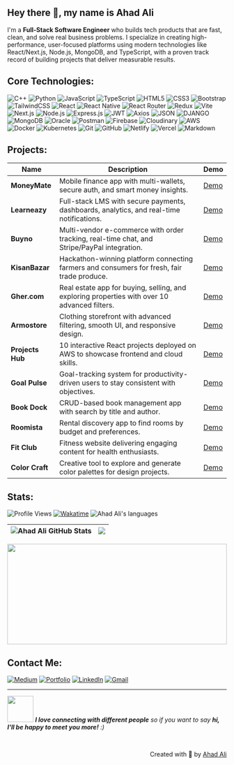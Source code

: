 ## Hey there 👋, my name is **Ahad Ali**

I'm a **Full-Stack Software Engineer** who builds tech products that are fast, clean, and solve real business problems. I specialize in creating high-performance, user-focused platforms using modern technologies like React/Next.js, Node.js, MongoDB, and TypeScript, with a proven track record of building projects that deliver measurable results.

## Core Technologies:

![C++](https://img.shields.io/badge/c++-%2300599C.svg?style=for-the-badge&logo=c%2B%2B&logoColor=white)
![Python](https://img.shields.io/badge/Python-FFD43B?style=for-the-badge&logo=python&logoColor=blue)
![JavaScript](https://img.shields.io/badge/javascript-%23323330.svg?style=for-the-badge&logo=javascript&logoColor=%23F7DF1E)
![TypeScript](https://img.shields.io/badge/TypeScript-007ACC?style=for-the-badge&logo=typescript&logoColor=white)
![HTML5](https://img.shields.io/badge/html5-%23E34F26.svg?style=for-the-badge&logo=html5&logoColor=white)
![CSS3](https://img.shields.io/badge/css3-%231572B6.svg?style=for-the-badge&logo=css3&logoColor=white)
![Bootstrap](https://img.shields.io/badge/bootstrap-%238511FA.svg?style=for-the-badge&logo=bootstrap&logoColor=white)
![TailwindCSS](https://img.shields.io/badge/tailwindcss-%2338B2AC.svg?style=for-the-badge&logo=tailwind-css&logoColor=white)
![React](https://img.shields.io/badge/react-%2320232a.svg?style=for-the-badge&logo=react&logoColor=%2361DAFB)
![React Native](https://img.shields.io/badge/react_native-%2320232a.svg?style=for-the-badge&logo=react&logoColor=%2361DAFB)
![React Router](https://img.shields.io/badge/React_Router-CA4245?style=for-the-badge&logo=react-router&logoColor=white)
![Redux](https://img.shields.io/badge/redux-%23593d88.svg?style=for-the-badge&logo=redux&logoColor=white)
![Vite](https://img.shields.io/badge/vite-%23646CFF.svg?style=for-the-badge&logo=vite&logoColor=white)
![Next.js](https://img.shields.io/badge/next%20js-000000?style=for-the-badge&logo=nextdotjs&logoColor=white)
![Node.js](https://img.shields.io/badge/node.js-6DA55F?style=for-the-badge&logo=node.js&logoColor=white)
![Express.js](https://img.shields.io/badge/express.js-%23404d59.svg?style=for-the-badge&logo=express&logoColor=%2361DAFB)
![JWT](https://img.shields.io/badge/JWT-000000?style=for-the-badge&logo=JSON%20web%20tokens&logoColor=white)
![Axios](https://img.shields.io/badge/axios-671ddf?style=for-the-badge&logo=axios&logoColor=white)
![JSON](https://img.shields.io/badge/json-5E5C5C?style=for-the-badge&logo=json&logoColor=white)
![DJANGO](https://img.shields.io/badge/Django-092E20?style=for-the-badge&logo=django&logoColor=green)
![MongoDB](https://img.shields.io/badge/MongoDB-%234ea94b.svg?style=for-the-badge&logo=mongodb&logoColor=white)
![Oracle](https://img.shields.io/badge/Oracle-F80000?style=for-the-badge&logo=oracle&logoColor=white)
![Postman](https://img.shields.io/badge/Postman-FF6C37?style=for-the-badge&logo=Postman&logoColor=white)
![Firebase](https://img.shields.io/badge/firebase-ffca28?style=for-the-badge&logo=firebase&logoColor=black)
![Cloudinary](https://img.shields.io/badge/cloudinary-3448C5?style=for-the-badge&logo=cloudinary&logoColor=white)
![AWS](https://img.shields.io/badge/Amazon_AWS-FF9900?style=for-the-badge&logo=amazonaws&logoColor=white)
![Docker](https://img.shields.io/badge/Docker-2CA5E0?style=for-the-badge&logo=docker&logoColor=white)
![Kubernetes](https://img.shields.io/badge/kubernetes-326ce5.svg?&style=for-the-badge&logo=kubernetes&logoColor=white)
![Git](https://img.shields.io/badge/git-%23F05033.svg?style=for-the-badge&logo=git&logoColor=white)
![GitHub](https://img.shields.io/badge/github-%23121011.svg?style=for-the-badge&logo=github&logoColor=white)
![Netlify](https://img.shields.io/badge/Netlify-00C7B7?style=for-the-badge&logo=netlify&logoColor=white)
![Vercel](https://img.shields.io/badge/Vercel-000000?style=for-the-badge&logo=vercel&logoColor=white)
![Markdown](https://img.shields.io/badge/Markdown-000000?style=for-the-badge&logo=markdown&logoColor=white)

## Projects:

| Name             | Description                                                                                                                                           | Demo                                       |
| ---------------- | ----------------------------------------------------------------------------------------------------------------------------------------------------- | ------------------------------------------ |
| **MoneyMate** | Mobile finance app with multi-wallets, secure auth, and smart money insights. | [Demo](https://youtu.be/0Z-Z25B-mMI?si=2qJTUfas5eCZHEZ0) |
| **Learneazy** | Full-stack LMS with secure payments, dashboards, analytics, and real-time notifications. | [Demo](https://learneazy.vercel.app) |
| **Buyno**          | Multi-vendor e-commerce with order tracking, real-time chat, and Stripe/PayPal integration. | [Demo](https://buyno.vercel.app) |
| **KisanBazar**   | Hackathon-winning platform connecting farmers and consumers for fresh, fair trade produce. | [Demo](https://kisanbazar.vercel.app)      |
| **Gher.com**     | Real estate app for buying, selling, and exploring properties with over 10 advanced filters.                                             | [Demo](https://gher.vercel.app)            |
| **Armostore**    | Clothing storefront with advanced filtering, smooth UI, and responsive design.                  | [Demo](https://armostore.ca)               |
| **Projects Hub** | 10 interactive React projects deployed on AWS to showcase frontend and cloud skills.                                                                           | [Demo](http://13.60.247.46)                |
| **Goal Pulse**   | Goal-tracking system for productivity-driven users to stay consistent with objectives.                                                               | [Demo](https://goalpulse.vercel.app)       |
| **Book Dock**    | CRUD-based book management app with search by title and author.                                                         | [Demo](https://bookdock.vercel.app)        |
| **Roomista**     | Rental discovery app to find rooms by budget and preferences.                                                         | [Demo](https://roomista.netlify.app)       |
| **Fit Club**     | Fitness website delivering engaging content for health enthusiasts.                                                               | [Demo](https://thefitclub.netlify.app)     |
| **Color Craft**  | Creative tool to explore and generate color palettes for design projects.                                                                                     | [Demo](https://colorcraft-web.netlify.app) |

## Stats:

<!-- &nbsp;[![](https://img.shields.io/github/followers/ahadalireach?style=flat&color=blue&label=Followers&logo=github)](https://github.com/ahadalireach) -->

![Profile Views](https://komarev.com/ghpvc/?username=ahadalireach&style=flat&color=blue)
[![Wakatime](https://wakatime.com/badge/user/a92708f1-dfb3-4dcf-823a-229445dc4289.svg)](https://wakatime.com/@a92708f1-dfb3-4dcf-823a-229445dc4289)
<img src="https://img.shields.io/badge/Languages-Javascript | React | Node | Express | MongoDB | SQL-green.svg" alt="Ahad Ali's languages" />

| <img src="https://github-readme-stats.vercel.app/api?username=ahadalireach&show_icons=true&theme=tokyonight&count_private=true&include_all_commits=true&hide_border=true" alt="Ahad Ali GitHub Stats" /> | <img src="https://github-readme-streak-stats.herokuapp.com/?user=ahadalireach&theme=tokyonight&count_private=true&include_all_commits=true&hide_border=true" /> |
| -------------------------------------------------------------------------------------------------------------------------------------------------------------------------------------------------------- | --------------------------------------------------------------------------------------------------------------------------------------------------------------- |

<img src="https://github-readme-stats.vercel.app/api/top-langs/?username=ahadalireach&layout=compact" style="width: 100%; height: 230px;" />

## Contact Me:

[![Medium](https://img.shields.io/badge/medium-0A0A0A?style=for-the-badge&logo=medium&logoColor=white)](https://medium.com/@ahadalireach)
[![Portfolio](https://img.shields.io/badge/Portfolio-255E63?style=for-the-badge&logo=About.me&logoColor=white)](http://ahadali.me/)
[![LinkedIn](https://img.shields.io/badge/LinkedIn-0077B5?style=for-the-badge&logo=linkedin&logoColor=white)](https://linkedin.com/in/ahadalireach)
[![Gmail](https://img.shields.io/badge/Gmail-D14836?style=for-the-badge&logo=gmail&logoColor=white&link=mailto:ahadali.reach@gmail.com)](mailto:ahadali.reach@gmail.com)

---

<img src="https://media.giphy.com/media/LnQjpWaON8nhr21vNW/giphy.gif" width="60"> <em><b>I love connecting with different people</b> so if you want to say <b>hi, I'll be happy to meet you more!</b> :)</em>

<br>
<p align="right" > Created with 🖤 by <a href="http://ahadali.netlify.app">Ahad Ali</a></p>
